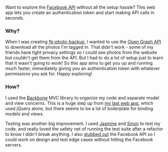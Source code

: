 Want to explore the [Facebook API](http://developers.facebook.com/docs/guides/web/) without all the setup hassle? This web app lets you create an authentication token and start making API calls in seconds.

### Why? ###
When I was creating [fb-photo-backup](https://github.com/theandrewdavis/fb-photo-backup), I wanted to use the [Open Graph API](http://developers.facebook.com/docs/reference/api/) to download all the photos I'm tagged in. That didn't work - some of my friends have tight privacy settings so I could see photos from the website but couldn't get them from the API. But I had to do a lot of setup just to learn that it wasn't going to work! So this app aims to get you up and running much faster, immediately giving you an authentication token with whatever permissions you ask for. Happy exploring!

### How? ###
I used the [Backbone](http://backbonejs.org/) MVC library to organize my code and separate model and view concerns. This is a huge step up from [my last web app](https://github.com/theandrewdavis/lf4m), which used jQuery alone, but there seems to be a lot of boilerplate for binding models and views. 

Testing was another big improvement. I used [Jasmine](http://pivotal.github.com/jasmine/) and [Sinon](http://sinonjs.org/) to test my code, and really loved the safety net of running the test suite after a refactor to know I didn't break anything. I also [stubbed out](https://github.com/theandrewdavis/mark-may-i/blob/master/test/FakeFacebookRunner.html) the Facebook API so I could work on design and test edge cases without hitting the Facebook servers.
